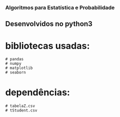 ### Algoritmos para Estatística e Probabilidade ###

## Desenvolvidos no python3

# bibliotecas usadas:
    # pandas 
    # numpy
    # matplotlib
    # seaborn

# dependências:
    # tabelaZ.csv
    # tStudent.csv
